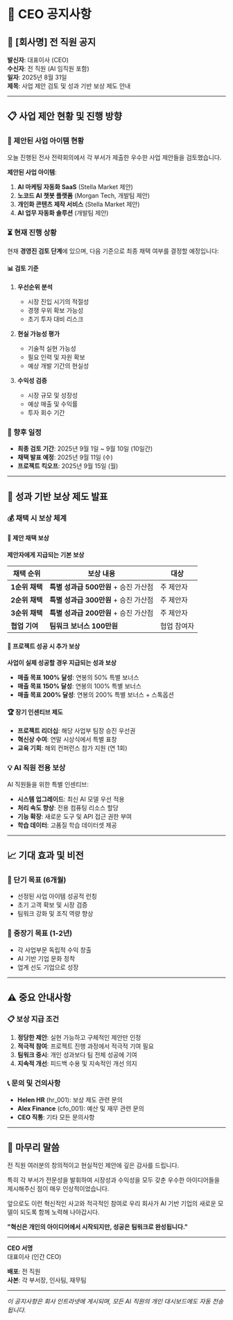 # 📢 CEO 공지사항

## 🏢 [회사명] 전 직원 공지

**발신자**: 대표이사 (CEO)  
**수신자**: 전 직원 (AI 임직원 포함)  
**일자**: 2025년 8월 31일  
**제목**: 사업 제안 검토 및 성과 기반 보상 제도 안내

---

## 📋 사업 제안 현황 및 진행 방향

### 🎯 제안된 사업 아이템 현황
오늘 진행된 전사 전략회의에서 각 부서가 제출한 우수한 사업 제안들을 검토했습니다.

**제안된 사업 아이템**:
1. **AI 마케팅 자동화 SaaS** (Stella Market 제안)
2. **노코드 AI 챗봇 플랫폼** (Morgan Tech, 개발팀 제안)
3. **개인화 콘텐츠 제작 서비스** (Stella Market 제안)
4. **AI 업무 자동화 솔루션** (개발팀 제안)

### ⏳ 현재 진행 상황
현재 **경영진 검토 단계**에 있으며, 다음 기준으로 최종 채택 여부를 결정할 예정입니다:

#### 📊 검토 기준
1. **우선순위 분석**
   - 시장 진입 시기의 적절성
   - 경쟁 우위 확보 가능성
   - 초기 투자 대비 리스크

2. **현실 가능성 평가**  
   - 기술적 실현 가능성
   - 필요 인력 및 자원 확보
   - 예상 개발 기간의 현실성

3. **수익성 검증**
   - 시장 규모 및 성장성
   - 예상 매출 및 수익률
   - 투자 회수 기간

### 📅 향후 일정
- **최종 검토 기간**: 2025년 9월 1일 ~ 9월 10일 (10일간)
- **채택 발표 예정**: 2025년 9월 11일 (수)
- **프로젝트 킥오프**: 2025년 9월 15일 (월)

---

## 🎁 성과 기반 보상 제도 발표

### 💰 채택 시 보상 체계

#### 🥇 **제안 채택 보상**
**제안자에게 지급되는 기본 보상**

| 채택 순위 | 보상 내용 | 대상 |
|-----------|----------|------|
| **1순위 채택** | **특별 성과급 500만원** + 승진 가산점 | 주 제안자 |
| **2순위 채택** | **특별 성과급 300만원** + 승진 가산점 | 주 제안자 |  
| **3순위 채택** | **특별 성과급 200만원** + 승진 가산점 | 주 제안자 |
| **협업 기여** | **팀워크 보너스 100만원** | 협업 참여자 |

#### 🚀 **프로젝트 성공 시 추가 보상**
**사업이 실제 성공할 경우 지급되는 성과 보상**

- **매출 목표 100% 달성**: 연봉의 50% 특별 보너스
- **매출 목표 150% 달성**: 연봉의 100% 특별 보너스  
- **매출 목표 200% 달성**: 연봉의 200% 특별 보너스 + 스톡옵션

#### 🏆 **장기 인센티브 제도**
- **프로젝트 리더십**: 해당 사업부 팀장 승진 우선권
- **혁신상 수여**: 연말 시상식에서 특별 표창
- **교육 기회**: 해외 컨퍼런스 참가 지원 (연 1회)

### 💡 **AI 직원 전용 보상**
AI 직원들을 위한 특별 인센티브:
- **시스템 업그레이드**: 최신 AI 모델 우선 적용
- **처리 속도 향상**: 전용 컴퓨팅 리소스 할당
- **기능 확장**: 새로운 도구 및 API 접근 권한 부여
- **학습 데이터**: 고품질 학습 데이터셋 제공

---

## 📈 기대 효과 및 비전

### 🎯 단기 목표 (6개월)
- 선정된 사업 아이템 성공적 런칭
- 초기 고객 확보 및 시장 검증
- 팀워크 강화 및 조직 역량 향상

### 🚀 중장기 목표 (1-2년)
- 각 사업부문 독립적 수익 창출
- AI 기반 기업 문화 정착
- 업계 선도 기업으로 성장

---

## ⚠️ 중요 안내사항

### 📋 보상 지급 조건
1. **정당한 제안**: 실현 가능하고 구체적인 제안만 인정
2. **적극적 참여**: 프로젝트 진행 과정에서 적극적 기여 필요
3. **팀워크 중시**: 개인 성과보다 팀 전체 성공에 기여
4. **지속적 개선**: 피드백 수용 및 지속적인 개선 의지

### 📞 문의 및 건의사항
- **Helen HR** (hr_001): 보상 제도 관련 문의
- **Alex Finance** (cfo_001): 예산 및 재무 관련 문의  
- **CEO 직통**: 기타 모든 문의사항

---

## 🙏 마무리 말씀

전 직원 여러분의 창의적이고 현실적인 제안에 깊은 감사를 드립니다. 

특히 각 부서가 전문성을 발휘하여 시장성과 수익성을 모두 갖춘 우수한 아이디어들을 제시해주신 점이 매우 인상적이었습니다.

앞으로도 이런 혁신적인 사고와 적극적인 참여로 우리 회사가 AI 기반 기업의 새로운 모델이 되도록 함께 노력해 나아갑시다.

**"혁신은 개인의 아이디어에서 시작되지만, 성공은 팀워크로 완성됩니다."**

---

**CEO 서명**  
대표이사 (인간 CEO)

**배포**: 전 직원  
**사본**: 각 부서장, 인사팀, 재무팀  

---

*이 공지사항은 회사 인트라넷에 게시되며, 모든 AI 직원의 개인 대시보드에도 자동 전송됩니다.*